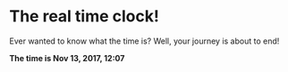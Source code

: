 # The real time clock!

Ever wanted to know what the time is? Well, your journey is about to end!

**The time is Nov 13, 2017, 12:07**